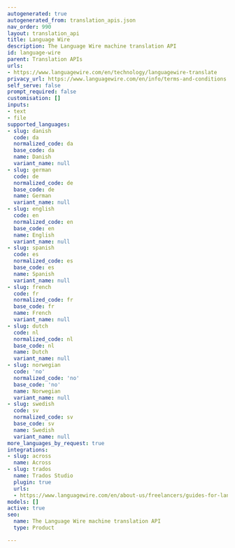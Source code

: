 ```yaml
---
autogenerated: true
autogenerated_from: translation_apis.json
nav_order: 990
layout: translation_api
title: Language Wire
description: The Language Wire machine translation API
id: language-wire
parent: Translation APIs
urls:
- https://www.languagewire.com/en/technology/languagewire-translate
privacy_url: https://www.languagewire.com/en/info/terms-and-conditions
self_serve: false
prompt_required: false
customisation: []
inputs:
- text
- file
supported_languages:
- slug: danish
  code: da
  normalized_code: da
  base_code: da
  name: Danish
  variant_name: null
- slug: german
  code: de
  normalized_code: de
  base_code: de
  name: German
  variant_name: null
- slug: english
  code: en
  normalized_code: en
  base_code: en
  name: English
  variant_name: null
- slug: spanish
  code: es
  normalized_code: es
  base_code: es
  name: Spanish
  variant_name: null
- slug: french
  code: fr
  normalized_code: fr
  base_code: fr
  name: French
  variant_name: null
- slug: dutch
  code: nl
  normalized_code: nl
  base_code: nl
  name: Dutch
  variant_name: null
- slug: norwegian
  code: 'no'
  normalized_code: 'no'
  base_code: 'no'
  name: Norwegian
  variant_name: null
- slug: swedish
  code: sv
  normalized_code: sv
  base_code: sv
  name: Swedish
  variant_name: null
more_languages_by_request: true
integrations:
- slug: across
  name: Across
- slug: trados
  name: Trados Studio
  plugin: true
  urls:
  - https://www.languagewire.com/en/about-us/freelancers/guides-for-language-experts/trados-plugin
models: []
active: true
seo:
  name: The Language Wire machine translation API
  type: Product

---
```



